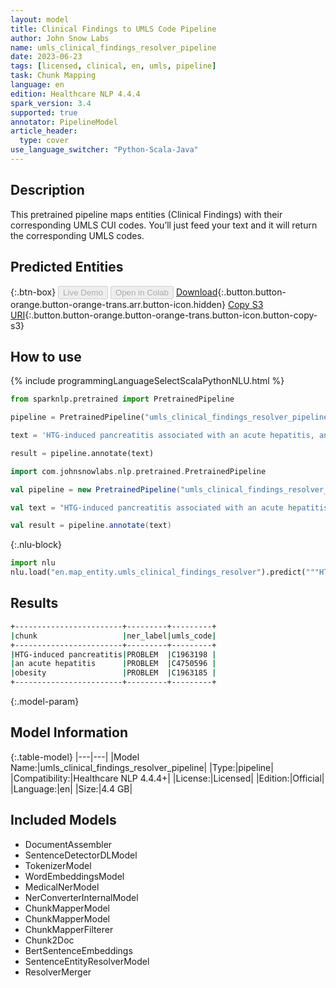 ```yaml
---
layout: model
title: Clinical Findings to UMLS Code Pipeline
author: John Snow Labs
name: umls_clinical_findings_resolver_pipeline
date: 2023-06-23
tags: [licensed, clinical, en, umls, pipeline]
task: Chunk Mapping
language: en
edition: Healthcare NLP 4.4.4
spark_version: 3.4
supported: true
annotator: PipelineModel
article_header:
  type: cover
use_language_switcher: "Python-Scala-Java"
---
```


## Description

This pretrained pipeline maps entities (Clinical Findings) with their corresponding UMLS CUI codes. You’ll just feed your text and it will return the corresponding UMLS codes.

## Predicted Entities



{:.btn-box}
<button class="button button-orange" disabled>Live Demo</button>
<button class="button button-orange" disabled>Open in Colab</button>
[Download](https://s3.amazonaws.com/auxdata.johnsnowlabs.com/clinical/models/umls_clinical_findings_resolver_pipeline_en_4.4.4_3.4_1687506341302.zip){:.button.button-orange.button-orange-trans.arr.button-icon.hidden}
[Copy S3 URI](s3://auxdata.johnsnowlabs.com/clinical/models/umls_clinical_findings_resolver_pipeline_en_4.4.4_3.4_1687506341302.zip){:.button.button-orange.button-orange-trans.button-icon.button-copy-s3}

## How to use

<div class="tabs-box" markdown="1">
{% include programmingLanguageSelectScalaPythonNLU.html %}

```python
from sparknlp.pretrained import PretrainedPipeline

pipeline = PretrainedPipeline("umls_clinical_findings_resolver_pipeline", "en", "clinical/models")

text = 'HTG-induced pancreatitis associated with an acute hepatitis, and obesity'

result = pipeline.annotate(text)
```
```scala
import com.johnsnowlabs.nlp.pretrained.PretrainedPipeline

val pipeline = new PretrainedPipeline("umls_clinical_findings_resolver_pipeline", "en", "clinical/models")

val text = "HTG-induced pancreatitis associated with an acute hepatitis, and obesity"

val result = pipeline.annotate(text)
```


{:.nlu-block}
```python
import nlu
nlu.load("en.map_entity.umls_clinical_findings_resolver").predict("""HTG-induced pancreatitis associated with an acute hepatitis, and obesity""")
```

</div>



## Results

```bash
+------------------------+---------+---------+
|chunk                   |ner_label|umls_code|
+------------------------+---------+---------+
|HTG-induced pancreatitis|PROBLEM  |C1963198 |
|an acute hepatitis      |PROBLEM  |C4750596 |
|obesity                 |PROBLEM  |C1963185 |
+------------------------+---------+---------+
```

{:.model-param}
## Model Information

{:.table-model}
|---|---|
|Model Name:|umls_clinical_findings_resolver_pipeline|
|Type:|pipeline|
|Compatibility:|Healthcare NLP 4.4.4+|
|License:|Licensed|
|Edition:|Official|
|Language:|en|
|Size:|4.4 GB|

## Included Models

- DocumentAssembler
- SentenceDetectorDLModel
- TokenizerModel
- WordEmbeddingsModel
- MedicalNerModel
- NerConverterInternalModel
- ChunkMapperModel
- ChunkMapperModel
- ChunkMapperFilterer
- Chunk2Doc
- BertSentenceEmbeddings
- SentenceEntityResolverModel
- ResolverMerger